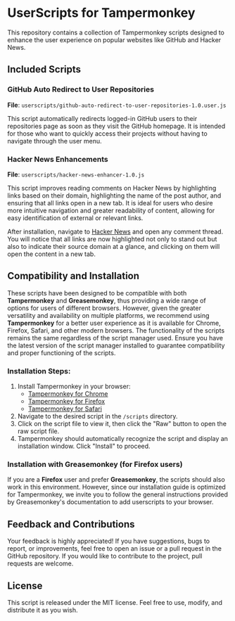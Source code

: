 # UserScripts for Tampermonkey

This repository contains a collection of Tampermonkey scripts designed to enhance the user experience on popular websites like GitHub and Hacker News.

## Included Scripts

### GitHub Auto Redirect to User Repositories
**File**: `userscripts/github-auto-redirect-to-user-repositories-1.0.user.js`

This script automatically redirects logged-in GitHub users to their repositories page as soon as they visit the GitHub homepage. It is intended for those who want to quickly access their projects without having to navigate through the user menu.

### Hacker News Enhancements
**File**: `userscripts/hacker-news-enhancer-1.0.js`

This script improves reading comments on Hacker News by highlighting links based on their domain, highlighting the name of the post author, and ensuring that all links open in a new tab. It is ideal for users who desire more intuitive navigation and greater readability of content, allowing for easy identification of external or relevant links.

After installation, navigate to [Hacker News](https://news.ycombinator.com/) and open any comment thread. You will notice that all links are now highlighted not only to stand out but also to indicate their source domain at a glance, and clicking on them will open the content in a new tab.

## Compatibility and Installation

These scripts have been designed to be compatible with both **Tampermonkey** and **Greasemonkey**, thus providing a wide range of options for users of different browsers. However, given the greater versatility and availability on multiple platforms, we recommend using **Tampermonkey** for a better user experience as it is available for Chrome, Firefox, Safari, and other modern browsers.
The functionality of the scripts remains the same regardless of the script manager used. Ensure you have the latest version of the script manager installed to guarantee compatibility and proper functioning of the scripts.

### Installation Steps:
1. Install Tampermonkey in your browser:
    - [Tampermonkey for Chrome](https://tampermonkey.net/?ext=dhdg&browser=chrome)
    - [Tampermonkey for Firefox](https://tampermonkey.net/?ext=dhdg&browser=firefox)
    - [Tampermonkey for Safari](https://tampermonkey.net/?ext=dhdg&browser=safari)
2. Navigate to the desired script in the `/scripts` directory.
3. Click on the script file to view it, then click the "Raw" button to open the raw script file.
4. Tampermonkey should automatically recognize the script and display an installation window. Click "Install" to proceed.

### Installation with Greasemonkey (for Firefox users)
If you are a **Firefox** user and prefer **Greasemonkey**, the scripts should also work in this environment. However, since our installation guide is optimized for Tampermonkey, we invite you to follow the general instructions provided by Greasemonkey's documentation to add userscripts to your browser.

## Feedback and Contributions
Your feedback is highly appreciated! If you have suggestions, bugs to report, or improvements, feel free to open an issue or a pull request in the GitHub repository. If you would like to contribute to the project, pull requests are welcome.

## License
This script is released under the MIT license. Feel free to use, modify, and distribute it as you wish.
